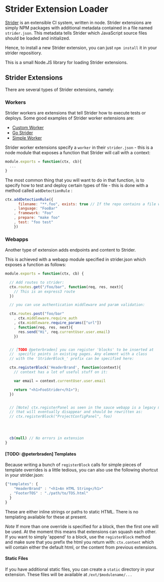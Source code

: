 # Strider Extension Loader

[Strider](https://github.com/Strider-CD/strider) is an extensible CI system, written
in node. Strider extensions are simply NPM packages with additional metadata contained
in a file named `strider.json`. This metadata tells Strider which JavaScript source files
should be loaded and initialized.

Hence, to install a new Strider extension, you can just `npm install` it in your strider
repositiory.

This is a small Node.JS library for loading Strider extensions.


## Strider Extensions

There are several types of Strider extensions, namely:

### Workers

Strider workers are extensions that tell Strider how to execute tests or deploys. Some
good examples of Strider worker extensions are:

- [Custom Worker](https://github.com/Strider-CD/strider-custom)
- [Go Strider](https://github.com/Strider-CD/go-strider)
- [Simple Worker](https://github.com/Strider-CD/strider-simple-worker)

Strider worker extensions specify a `worker` in their `strider.json` - this is a node
module that exposes a function that Strider will call with a context:

```javascript
module.exports = function(ctx, cb){
  ...
}
```

The most common thing that you will want to do in that function, is to specify how
to test and deploy certain types of file - this is done with a method called
`addDetectionRule` :


```javascript
ctx.addDetectionRule({
      filename: "**.foo", exists: true // If the repo contains a file with a foo extension
    , language: "FooBar"
    , framework: "Foo"
    , prepare: "make foo"
    , test: "foo test"
    })
```


### Webapps

Another type of extension adds endpoints and content to Strider.

This is achieved with a webapp module specified in strider.json which exposes a function
as follows:


```javascript
module.exports = function(ctx, cb) {

  // Add routes to strider:
  ctx.routes.get("/foo/bar", function(req, res, next){
    // This is an express3 route
  })

  // you can use authentication middleware and param validation:

  ctx.routes.post("foo/bar"
    , ctx.middleware.require_auth
    , ctx.middleware.require_params(["url"])
    , function(req, res, next){
      res.send("Hi", req.currentUser.user.email)
    })


  // [TODO @peterbraden] you can register 'blocks' to be inserted at
  //  specific points in existing pages. Any element with a class
  // with the 'StriderBlock_' prefix can be specified here:

  ctx.registerBlock('HeaderBrand', function(context){
    // context has a lot of useful stuff on it:

    var email = context.currentUser.user.email

    return "<h1>FooStrider</h1>");
  })


  // [Note] ctx.registerPanel as seen in the sauce webapp is a legacy method
  // that will eventually disappear and should be rewritten as:
  // ctx.registerBlock("ProjectConfigPanel", foo)




  cb(null) // No errors in extension
}
```

#### [TODO: @peterbraden] Templates

Because writing a bunch of `registerBlock` calls for simple pieces of template
overrides is a little tedious, you can also use the following shortcut in your
strider.json:

```javascript
{"templates": {
    "HeaderBrand" : "<h1>An HTML String</h1>"
  , "FooterTOS" : "./path/to/TOS.html"
  }
}
```
These are either inline strings or paths to static HTML. There is no templating
available for these at present.

*Note* If more than one override is specified for a block, then the first one
will be used. At the moment this means that extensions can squash each other.
If you want to simply 'append' to a block, use the `registerBlock` method
and make sure that you prefix the html you return with:
`ctx.content` which will contain either the default html, or the content from
previous extensions.

#### Static Files

If you have additional static files, you can create a `static` directory in
your extension. These files will be available at `/ext/$modulename/...`


